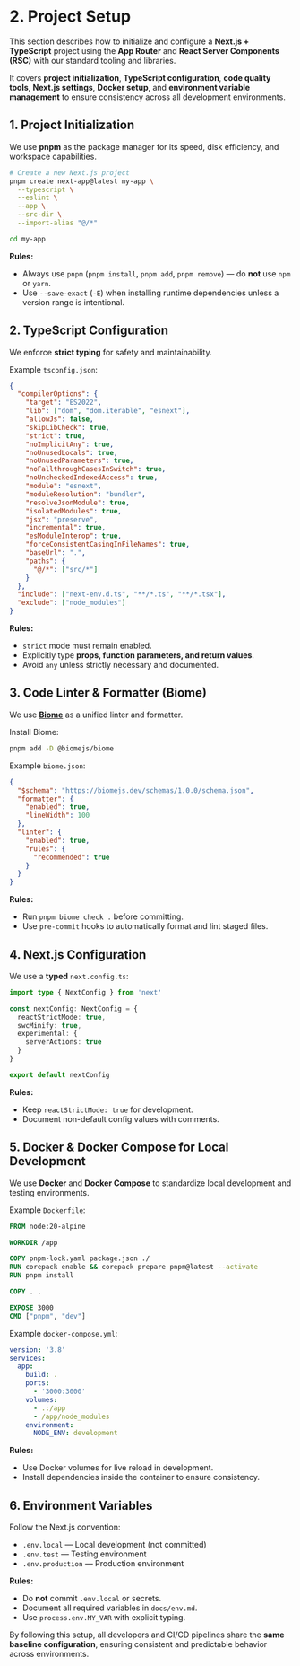 # 2. Project Setup

This section describes how to initialize and configure a **Next.js + TypeScript** project using the **App Router** and **React Server Components (RSC)** with our standard tooling and libraries.

It covers **project initialization**, **TypeScript configuration**, **code quality tools**, **Next.js settings**, **Docker setup**, and **environment variable management** to ensure consistency across all development environments.


## 1. Project Initialization

We use **pnpm** as the package manager for its speed, disk efficiency, and workspace capabilities.

```bash
# Create a new Next.js project
pnpm create next-app@latest my-app \
  --typescript \
  --eslint \
  --app \
  --src-dir \
  --import-alias "@/*"

cd my-app
````

**Rules:**

* Always use `pnpm` (`pnpm install`, `pnpm add`, `pnpm remove`) — do **not** use `npm` or `yarn`.
* Use `--save-exact` (`-E`) when installing runtime dependencies unless a version range is intentional.


## 2. TypeScript Configuration

We enforce **strict typing** for safety and maintainability.

Example `tsconfig.json`:

```json
{
  "compilerOptions": {
    "target": "ES2022",
    "lib": ["dom", "dom.iterable", "esnext"],
    "allowJs": false,
    "skipLibCheck": true,
    "strict": true,
    "noImplicitAny": true,
    "noUnusedLocals": true,
    "noUnusedParameters": true,
    "noFallthroughCasesInSwitch": true,
    "noUncheckedIndexedAccess": true,
    "module": "esnext",
    "moduleResolution": "bundler",
    "resolveJsonModule": true,
    "isolatedModules": true,
    "jsx": "preserve",
    "incremental": true,
    "esModuleInterop": true,
    "forceConsistentCasingInFileNames": true,
    "baseUrl": ".",
    "paths": {
      "@/*": ["src/*"]
    }
  },
  "include": ["next-env.d.ts", "**/*.ts", "**/*.tsx"],
  "exclude": ["node_modules"]
}
```

**Rules:**

* `strict` mode must remain enabled.
* Explicitly type **props, function parameters, and return values**.
* Avoid `any` unless strictly necessary and documented.


## 3. Code Linter & Formatter (Biome)

We use **[Biome](https://biomejs.dev/)** as a unified linter and formatter.

Install Biome:

```bash
pnpm add -D @biomejs/biome
```

Example `biome.json`:

```json
{
  "$schema": "https://biomejs.dev/schemas/1.0.0/schema.json",
  "formatter": {
    "enabled": true,
    "lineWidth": 100
  },
  "linter": {
    "enabled": true,
    "rules": {
      "recommended": true
    }
  }
}
```

**Rules:**

* Run `pnpm biome check .` before committing.
* Use `pre-commit` hooks to automatically format and lint staged files.


## 4. Next.js Configuration

We use a **typed** `next.config.ts`:

```ts
import type { NextConfig } from 'next'

const nextConfig: NextConfig = {
  reactStrictMode: true,
  swcMinify: true,
  experimental: {
    serverActions: true
  }
}

export default nextConfig
```

**Rules:**

* Keep `reactStrictMode: true` for development.
* Document non-default config values with comments.


## 5. Docker & Docker Compose for Local Development

We use **Docker** and **Docker Compose** to standardize local development and testing environments.

Example `Dockerfile`:

```dockerfile
FROM node:20-alpine

WORKDIR /app

COPY pnpm-lock.yaml package.json ./
RUN corepack enable && corepack prepare pnpm@latest --activate
RUN pnpm install

COPY . .

EXPOSE 3000
CMD ["pnpm", "dev"]
```

Example `docker-compose.yml`:

```yaml
version: '3.8'
services:
  app:
    build: .
    ports:
      - '3000:3000'
    volumes:
      - .:/app
      - /app/node_modules
    environment:
      NODE_ENV: development
```

**Rules:**

* Use Docker volumes for live reload in development.
* Install dependencies inside the container to ensure consistency.


## 6. Environment Variables

Follow the Next.js convention:

* `.env.local` — Local development (not committed)
* `.env.test` — Testing environment
* `.env.production` — Production environment

**Rules:**

* Do **not** commit `.env.local` or secrets.
* Document all required variables in `docs/env.md`.
* Use `process.env.MY_VAR` with explicit typing.


By following this setup, all developers and CI/CD pipelines share the **same baseline configuration**, ensuring consistent and predictable behavior across environments.
